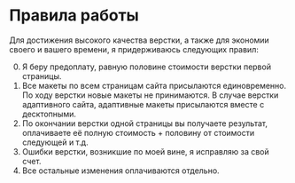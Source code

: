 # Правила работы

Для достижения высокого качества верстки, а также для экономии своего и вашего времени, я придерживаюсь следующих правил:

0. Я беру предоплату, равную половине стоимости верстки первой страницы.
1. Все макеты по всем страницам сайта присылаются единовременно. По ходу верстки новые макеты не принимаются. В случае верстки адаптивного сайта, адаптивные макеты присылаются вместе с десктопными.
2. По окончании верстки одной страницы вы получаете результат, оплачиваете её полную стоимость + половину от стоимости следующей и т.д.
3. Ошибки верстки, возникшие по моей вине, я исправляю за свой счет.
4. Все остальные изменения оплачиваются отдельно.
